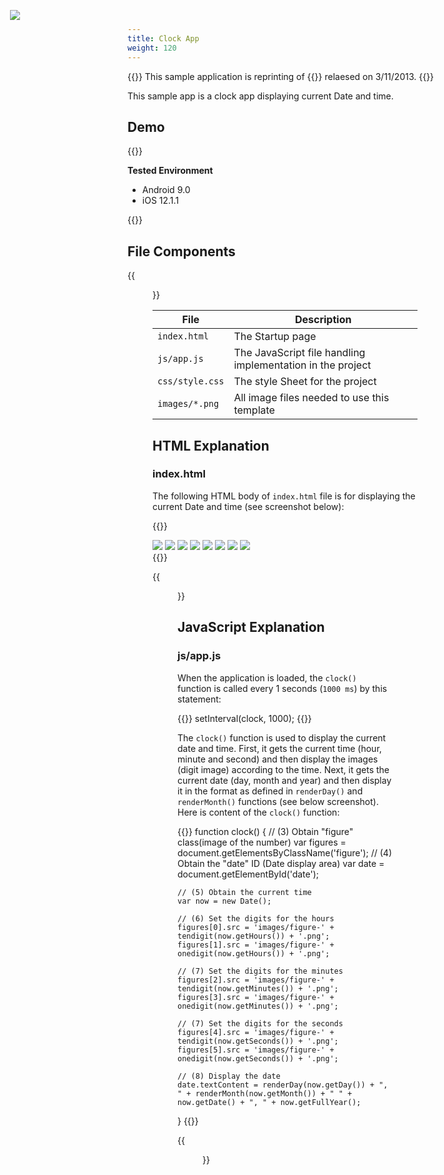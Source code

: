 ```yaml
---
title: Clock App
weight: 120
---
```


{{<note>}}
    This sample application is reprinting of {{<link href="http://thinkit.co.jp/story/2013/03/11/3987" title="Think IT article">}} relaesed on 3/11/2013.
{{</note>}}

This sample app is a clock app displaying current Date and time.

## Demo 

{{<import pid="5c19bf68e7888520447f60ad" title="Clock App">}}

**Tested Environment**

- Android 9.0
- iOS 12.1.1

{{<iframeApp src="https://monaca.github.io/project-templates/21-clock-app/www/index.html">}}

## File Components                                           

{{<figure src="/images/sampleapp/clock/1.png">}}                                
                                                                                            
| File | Description |
|------|-------------|
| `index.html` | The Startup page |              
| `js/app.js` | The JavaScript file handling implementation in the project |
| `css/style.css` | The style Sheet for the project |
| `images/*.png` | All image files needed to use this template |

## HTML Explanation

### index.html

The following HTML body of `index.html` file is for displaying the current
Date and time (see screenshot below):

{{<highlight html>}}
<div id="wrapper">
    <div id="container">
        <img src="images/figure-0.png" class="figure" />
        <img src="images/figure-0.png" class="figure" />
        <img src="images/figure-colon.png" />
        <img src="images/figure-0.png" class="figure" />
        <img src="images/figure-0.png" class="figure" />
        <img src="images/figure-colon.png" />
        <img src="images/figure-0.png" class="figure" />
        <img src="images/figure-0.png" class="figure" />
        <div id="date"></div>
    </div>
    <img src="images/logo-monaca.png" style="position: absolute; left: 40px; top: 40px;" />
</div>
{{</highlight>}}

{{<figure src="/images/sampleapp/clock/3.png">}}  

## JavaScript Explanation

### js/app.js

When the application is loaded, the `clock()` function is called every 1 seconds (`1000 ms`) by this statement:

{{<highlight javascript>}}
setInterval(clock, 1000);
{{</highlight>}}

The `clock()` function is used to display the current date and time.
First, it gets the current time (hour, minute and second) and then
display the images (digit image) according to the time. Next, it gets
the current date (day, month and year) and then display it in the format
as defined in `renderDay()` and `renderMonth()` functions (see below
screenshot). Here is content of the `clock()` function:

{{<highlight javascript>}}
function clock() {
    // (3) Obtain "figure" class(image of the number)
    var figures = document.getElementsByClassName('figure');
    // (4) Obtain the "date" ID (Date display area)
    var date = document.getElementById('date');

    // (5) Obtain the current time
    var now = new Date();

    // (6) Set the digits for the hours
    figures[0].src = 'images/figure-' + tendigit(now.getHours()) + '.png';
    figures[1].src = 'images/figure-' + onedigit(now.getHours()) + '.png';

    // (7) Set the digits for the minutes
    figures[2].src = 'images/figure-' + tendigit(now.getMinutes()) + '.png';
    figures[3].src = 'images/figure-' + onedigit(now.getMinutes()) + '.png';

    // (7) Set the digits for the seconds
    figures[4].src = 'images/figure-' + tendigit(now.getSeconds()) + '.png';
    figures[5].src = 'images/figure-' + onedigit(now.getSeconds()) + '.png';

    // (8) Display the date
    date.textContent = renderDay(now.getDay()) + ", " + renderMonth(now.getMonth()) + " " + now.getDate() + ", " + now.getFullYear();
}
{{</highlight>}}

{{<figure src="/images/sampleapp/clock/4.png">}}  
